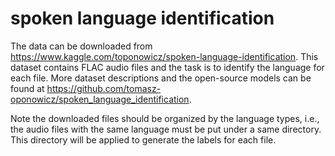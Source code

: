 # spoken language identification

The data can be downloaded from https://www.kaggle.com/toponowicz/spoken-language-identification. This dataset contains FLAC audio files and the task is to identify the language for each file. More dataset descriptions and the open-source models can be found at https://github.com/tomasz-oponowicz/spoken_language_identification. 

Note the downloaded files should be organized by the language types, i.e., the audio files with the same language must be put under a same directory. This directory will be applied to generate the labels for each file.
